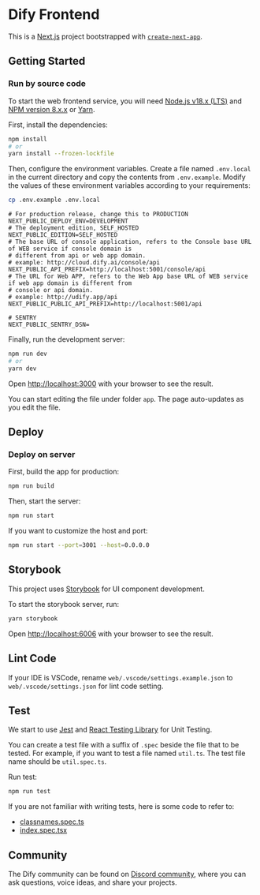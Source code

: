 # Dify Frontend

This is a [Next.js](https://nextjs.org/) project bootstrapped with [`create-next-app`](https://github.com/vercel/next.js/tree/canary/packages/create-next-app).

## Getting Started

### Run by source code

To start the web frontend service, you will need [Node.js v18.x (LTS)](https://nodejs.org/en) and [NPM version 8.x.x](https://www.npmjs.com/) or [Yarn](https://yarnpkg.com/).

First, install the dependencies:

```bash
npm install
# or
yarn install --frozen-lockfile
```

Then, configure the environment variables. Create a file named `.env.local` in the current directory and copy the contents from `.env.example`. Modify the values of these environment variables according to your requirements:

```bash
cp .env.example .env.local
```

```
# For production release, change this to PRODUCTION
NEXT_PUBLIC_DEPLOY_ENV=DEVELOPMENT
# The deployment edition, SELF_HOSTED
NEXT_PUBLIC_EDITION=SELF_HOSTED
# The base URL of console application, refers to the Console base URL of WEB service if console domain is
# different from api or web app domain.
# example: http://cloud.dify.ai/console/api
NEXT_PUBLIC_API_PREFIX=http://localhost:5001/console/api
# The URL for Web APP, refers to the Web App base URL of WEB service if web app domain is different from
# console or api domain.
# example: http://udify.app/api
NEXT_PUBLIC_PUBLIC_API_PREFIX=http://localhost:5001/api

# SENTRY
NEXT_PUBLIC_SENTRY_DSN=
```

Finally, run the development server:

```bash
npm run dev
# or
yarn dev
```

Open [http://localhost:3000](http://localhost:3000) with your browser to see the result.

You can start editing the file under folder `app`. The page auto-updates as you edit the file.

## Deploy

### Deploy on server

First, build the app for production:

```bash
npm run build
```

Then, start the server:

```bash
npm run start
```

If you want to customize the host and port:

```bash
npm run start --port=3001 --host=0.0.0.0
```

## Storybook

This project uses [Storybook](https://storybook.js.org/) for UI component development.

To start the storybook server, run:

```bash
yarn storybook
```

Open [http://localhost:6006](http://localhost:6006) with your browser to see the result.

## Lint Code

If your IDE is VSCode, rename `web/.vscode/settings.example.json` to `web/.vscode/settings.json` for lint code setting.

## Test

We start to use [Jest](https://jestjs.io/) and [React Testing Library](https://testing-library.com/docs/react-testing-library/intro/) for Unit Testing.

You can create a test file with a suffix of `.spec` beside the file that to be tested. For example, if you want to test a file named `util.ts`. The test file name should be `util.spec.ts`.

Run test:

```bash
npm run test
```

If you are not familiar with writing tests, here is some code to refer to:
* [classnames.spec.ts](./utils/classnames.spec.ts)
* [index.spec.tsx](./app/components/base/button/index.spec.tsx)



## Community

The Dify community can be found on [Discord community](https://discord.gg/5AEfbxcd9k), where you can ask questions, voice ideas, and share your projects.
